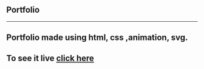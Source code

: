 ## Portfolio

---

## Portfolio made using html, css ,animation, svg.
## To see it live [click here](https://farazalamportfolio.netlify.app/)
